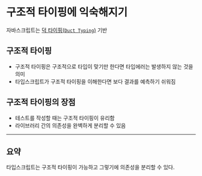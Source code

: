 # 구조적 타이핑에 익숙해지기

자바스크립트는 [덕 타이핑(`Duct Typing`)](https://github.com/code-bibliotheca/effective-typescript/issues/3) 기반 <br>

## 구조적 타이핑

- 구조적 타이핑은 구조적으로 타입이 맞기만 한다면 타입에러는 발생하지 않는 것을 의미
- 타입스크립트가 구조적 타이핑을 이해한다면 보다 결과를 예측하기 쉬워짐

## 구조적 타이핑의 장점

- 테스트를 작성할 때는 구조적 타이핑이 유리함
- 라이브러리 간의 의존성을 완벽하게 분리할 수 있음

<hr>

## 요약

타입스크립트는 구조적 타이핑이 가능하고 그렇기에 의존성을 분리할 수 있다.
